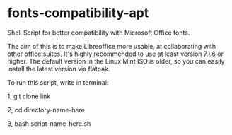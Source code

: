 # fonts-compatibility-apt
<p>Shell Script for better compatibility with Microsoft Office fonts.</p>
The aim of this is to make Libreoffice more usable, at collaborating with other office suites. 
It's highly recommended to use at least version 7.1.6 or higher.
The default version in the Linux Mint ISO is older, so you can easily install the latest version via flatpak.
<p>To run this script, write in terminal:</p>
<p>1, git clone link</p>
<p>2, cd directory-name-here</p> 
<p>3, bash script-name-here.sh</p>
			
